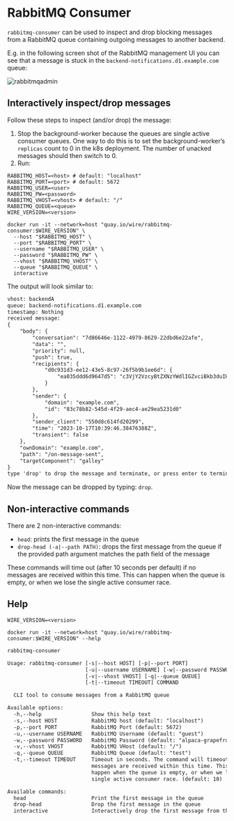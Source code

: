 # RabbitMQ Consumer

`rabbitmq-consumer` can be used to inspect and drop blocking messages from a RabbitMQ queue containing outgoing messages to another backend.

E.g. in the following screen shot of the RabbitMQ management UI you can see that a message is stuck in the `backend-notifications.d1.example.com` queue:

![rabbitmqadmin](rabbitmqadmin.png)

## Interactively inspect/drop messages

Follow these steps to inspect (and/or drop) the message:

1. Stop the background-worker because the queues are single active consumer queues. One way to do this is to set the background-worker’s `replicas` count to 0 in the k8s deployment. The number of unacked messages should then switch to 0.
2. Run:

```shell
RABBITMQ_HOST=<host> # default: "localhost"
RABBITMQ_PORT=<port> # default: 5672
RABBITMQ_USER=<user>
RABBITMQ_PW=<password>
RABBITMQ_VHOST=<vhost> # default: "/"
RABBITMQ_QUEUE=<queue>
WIRE_VERSION=<version>

docker run -it --network=host "quay.io/wire/rabbitmq-consumer:$WIRE_VERSION" \
  --host "$RABBITMQ_HOST" \
  --port "$RABBITMQ_PORT" \
  --username "$RABBITMQ_USER" \
  --password "$RABBITMQ_PW" \
  --vhost "$RABBITMQ_VHOST" \
  --queue "$RABBITMQ_QUEUE" \
  interactive
```

The output will look similar to:

```default
vhost: backendA
queue: backend-notifications.d1.example.com
timestamp: Nothing
received message:
{
    "body": {
        "conversation": "7d86646e-1122-4979-8629-22dbd6e22afe",
        "data": "",
        "priority": null,
        "push": true,
        "recipients": {
            "d0c931d3-ee12-43e5-8c97-26f5b9b1ee6d": {
                "ea035ddd6d9647d5": "c3VjY2VzcyBtZXNzYWdlIGZvciBkb3duIHVzZXI="
            }
        },
        "sender": {
            "domain": "example.com",
            "id": "83c78b82-545d-4f29-aec4-ae29ea5231d0"
        },
        "sender_client": "550d8c614fd20299",
        "time": "2023-10-17T10:39:46.38476388Z",
        "transient": false
    },
    "ownDomain": "example.com",
    "path": "/on-message-sent",
    "targetComponent": "galley"
}
type 'drop' to drop the message and terminate, or press enter to terminate without dropping the message
```

Now the message can be dropped by typing: `drop`.

## Non-interactive commands

There are 2 non-interactive commands:

- `head`: prints the first message in the queue
- `drop-head (-a|--path PATH)`: drops the first message from the queue if the provided path argument matches the path field of the message

These commands will time out (after 10 seconds per default) if no messages are received within this time.
This can happen when the queue is empty, or when we lose the single active consumer race.

## Help

```shell
WIRE_VERSION=<version>

docker run -it --network=host "quay.io/wire/rabbitmq-consumer:$WIRE_VERSION" --help
```

```default
rabbitmq-consumer

Usage: rabbitmq-consumer [-s|--host HOST] [-p|--port PORT]
                         [-u|--username USERNAME] [-w|--password PASSWORD]
                         [-v|--vhost VHOST] [-q|--queue QUEUE]
                         [-t|--timeout TIMEOUT] COMMAND

  CLI tool to consume messages from a RabbitMQ queue

Available options:
  -h,--help                Show this help text
  -s,--host HOST           RabbitMQ host (default: "localhost")
  -p,--port PORT           RabbitMQ Port (default: 5672)
  -u,--username USERNAME   RabbitMQ Username (default: "guest")
  -w,--password PASSWORD   RabbitMQ Password (default: "alpaca-grapefruit")
  -v,--vhost VHOST         RabbitMQ VHost (default: "/")
  -q,--queue QUEUE         RabbitMQ Queue (default: "test")
  -t,--timeout TIMEOUT     Timeout in seconds. The command will timeout if no
                           messages are received within this time. This can
                           happen when the queue is empty, or when we lose the
                           single active consumer race. (default: 10)

Available commands:
  head                     Print the first message in the queue
  drop-head                Drop the first message in the queue
  interactive              Interactively drop the first message from the queue
```
